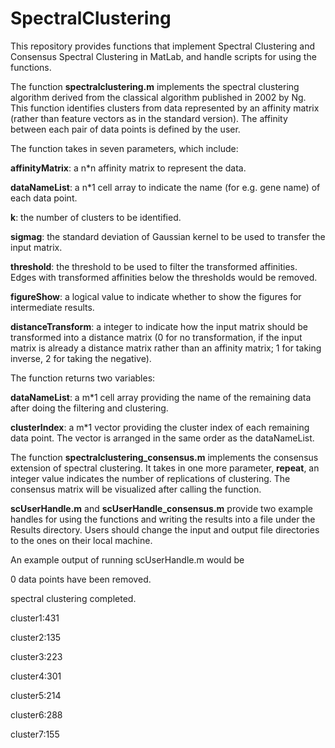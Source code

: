 # SpectralClustering
This repository provides functions that implement Spectral Clustering and Consensus Spectral Clustering in MatLab, and handle scripts for using the functions.


The function **spectralclustering.m** implements the spectral clustering algorithm derived from the classical algorithm published in 2002 by Ng. This function identifies clusters from data represented by an affinity matrix (rather than feature vectors as in the standard version). The affinity between each pair of data points is defined by the user.

The function takes in seven parameters, which include:

**affinityMatrix**: a n*n affinity matrix to represent the data.

**dataNameList**: a n*1 cell array to indicate the name (for e.g. gene name) of each data point.

**k**: the number of clusters to be identified.

**sigmag**: the standard deviation of Gaussian kernel to be used to transfer the input matrix.

**threshold**: the threshold to be used to filter the transformed affinities. Edges with transformed affinities below the thresholds would be removed.

**figureShow**: a logical value to indicate whether to show the figures for intermediate results.

**distanceTransform**: a integer to indicate how the input matrix should be transformed into a distance matrix (0 for no transformation, if the input matrix is already a distance matrix rather than an affinity matrix; 1 for taking inverse, 2 for taking the negative).


The function returns two variables:

**dataNameList**: a m*1 cell array providing the name of the remaining data after doing the filtering and clustering.

**clusterIndex**: a m*1 vector providing the cluster index of each remaining data point. The vector is arranged in the same order as the dataNameList.


The function **spectralclustering_consensus.m** implements the consensus extension of spectral clustering. It takes in one more parameter, **repeat**, an integer value indicates the number of replications of clustering. The consensus matrix will be visualized after calling the function.


**scUserHandle.m** and **scUserHandle_consensus.m** provide two example handles for using the functions and writing the results into a file under the Results directory. Users should change the input and output file directories to the ones on their local machine.

An example output of running scUserHandle.m would be

0 data points have been removed.

spectral clustering completed.

cluster1:431

cluster2:135

cluster3:223

cluster4:301

cluster5:214

cluster6:288

cluster7:155
